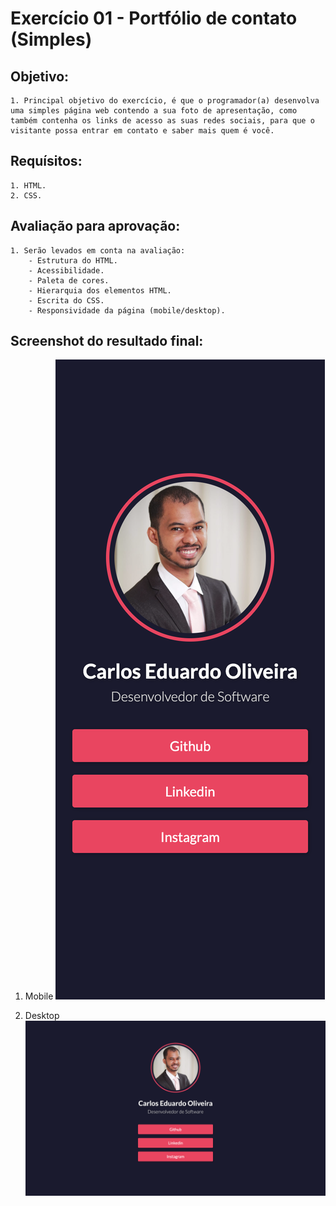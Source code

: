 # Exercício 01 - Portfólio de contato (Simples)

## Objetivo:
    1. Principal objetivo do exercício, é que o programador(a) desenvolva uma simples página web contendo a sua foto de apresentação, como também contenha os links de acesso as suas redes sociais, para que o visitante possa entrar em contato e saber mais quem é você.

## Requísitos:
    1. HTML.
    2. CSS.

## Avaliação para aprovação:
    1. Serão levados em conta na avaliação:
        - Estrutura do HTML.
        - Acessibilidade.
        - Paleta de cores.
        - Hierarquia dos elementos HTML.
        - Escrita do CSS.
        - Responsividade da página (mobile/desktop).

## Screenshot do resultado final:

1. Mobile
![Mobile](./screenshot/mobile.png "Mobile")

2. Desktop
![Desktop](./screenshot/desktop.png "Desktop")